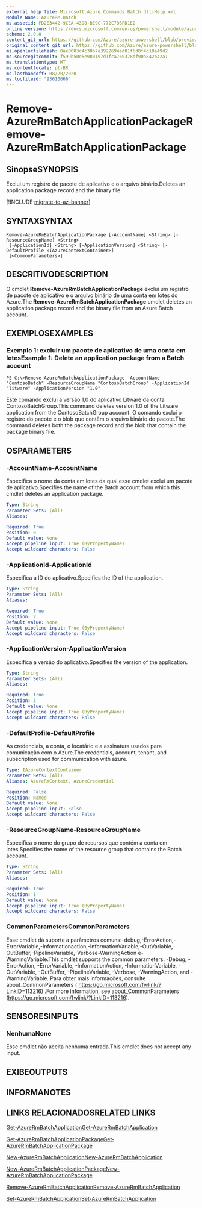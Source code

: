 ```yaml
---
external help file: Microsoft.Azure.Commands.Batch.dll-Help.xml
Module Name: AzureRM.Batch
ms.assetid: FD2E3442-9CEA-4390-BE9C-772C7D6FD1E2
online version: https://docs.microsoft.com/en-us/powershell/module/azurerm.batch/remove-azurermbatchapplicationpackage
schema: 2.0.0
content_git_url: https://github.com/Azure/azure-powershell/blob/preview/src/ResourceManager/AzureBatch/Commands.Batch/help/Remove-AzureRmBatchApplicationPackage.md
original_content_git_url: https://github.com/Azure/azure-powershell/blob/preview/src/ResourceManager/AzureBatch/Commands.Batch/help/Remove-AzureRmBatchApplicationPackage.md
ms.openlocfilehash: 0ae0003c4c38b7e3922694ed01f6d8f4d10a49d2
ms.sourcegitcommit: f599b50d5e980197d1fca769378df90a842b42a1
ms.translationtype: MT
ms.contentlocale: pt-BR
ms.lasthandoff: 08/20/2020
ms.locfileid: "93610666"
---
```

# <span data-ttu-id="b30e3-101">Remove-AzureRmBatchApplicationPackage</span><span class="sxs-lookup"><span data-stu-id="b30e3-101">Remove-AzureRmBatchApplicationPackage</span></span>

## <span data-ttu-id="b30e3-102">Sinopse</span><span class="sxs-lookup"><span data-stu-id="b30e3-102">SYNOPSIS</span></span>
<span data-ttu-id="b30e3-103">Exclui um registro de pacote de aplicativo e o arquivo binário.</span><span class="sxs-lookup"><span data-stu-id="b30e3-103">Deletes an application package record and the binary file.</span></span>

[!INCLUDE [migrate-to-az-banner](../../includes/migrate-to-az-banner.md)]

## <span data-ttu-id="b30e3-104">SYNTAX</span><span class="sxs-lookup"><span data-stu-id="b30e3-104">SYNTAX</span></span>

```
Remove-AzureRmBatchApplicationPackage [-AccountName] <String> [-ResourceGroupName] <String>
 [-ApplicationId] <String> [-ApplicationVersion] <String> [-DefaultProfile <IAzureContextContainer>]
 [<CommonParameters>]
```

## <span data-ttu-id="b30e3-105">DESCRITIVO</span><span class="sxs-lookup"><span data-stu-id="b30e3-105">DESCRIPTION</span></span>
<span data-ttu-id="b30e3-106">O cmdlet **Remove-AzureRmBatchApplicationPackage** exclui um registro de pacote de aplicativo e o arquivo binário de uma conta em lotes do Azure.</span><span class="sxs-lookup"><span data-stu-id="b30e3-106">The **Remove-AzureRmBatchApplicationPackage** cmdlet deletes an application package record and the binary file from an Azure Batch account.</span></span>

## <span data-ttu-id="b30e3-107">EXEMPLOS</span><span class="sxs-lookup"><span data-stu-id="b30e3-107">EXAMPLES</span></span>

### <span data-ttu-id="b30e3-108">Exemplo 1: excluir um pacote de aplicativo de uma conta em lotes</span><span class="sxs-lookup"><span data-stu-id="b30e3-108">Example 1: Delete an application package from a Batch account</span></span>
```
PS C:\>Remove-AzureRmBatchApplicationPackage -AccountName "ContosoBatch" -ResourceGroupName "ContosoBatchGroup" -ApplicationId "litware" -ApplicationVersion "1.0"
```

<span data-ttu-id="b30e3-109">Este comando exclui a versão 1,0 do aplicativo Litware da conta ContosoBatchGroup.</span><span class="sxs-lookup"><span data-stu-id="b30e3-109">This command deletes version 1.0 of the Litware application from the ContosoBatchGroup account.</span></span>
<span data-ttu-id="b30e3-110">O comando exclui o registro do pacote e o blob que contêm o arquivo binário do pacote.</span><span class="sxs-lookup"><span data-stu-id="b30e3-110">The command deletes both the package record and the blob that contain the package binary file.</span></span>

## <span data-ttu-id="b30e3-111">OS</span><span class="sxs-lookup"><span data-stu-id="b30e3-111">PARAMETERS</span></span>

### <span data-ttu-id="b30e3-112">-AccountName</span><span class="sxs-lookup"><span data-stu-id="b30e3-112">-AccountName</span></span>
<span data-ttu-id="b30e3-113">Especifica o nome da conta em lotes da qual esse cmdlet exclui um pacote de aplicativo.</span><span class="sxs-lookup"><span data-stu-id="b30e3-113">Specifies the name of the Batch account from which this cmdlet deletes an application package.</span></span>

```yaml
Type: String
Parameter Sets: (All)
Aliases: 

Required: True
Position: 0
Default value: None
Accept pipeline input: True (ByPropertyName)
Accept wildcard characters: False
```

### <span data-ttu-id="b30e3-114">-ApplicationId</span><span class="sxs-lookup"><span data-stu-id="b30e3-114">-ApplicationId</span></span>
<span data-ttu-id="b30e3-115">Especifica a ID do aplicativo.</span><span class="sxs-lookup"><span data-stu-id="b30e3-115">Specifies the ID of the application.</span></span>

```yaml
Type: String
Parameter Sets: (All)
Aliases: 

Required: True
Position: 2
Default value: None
Accept pipeline input: True (ByPropertyName)
Accept wildcard characters: False
```

### <span data-ttu-id="b30e3-116">-ApplicationVersion</span><span class="sxs-lookup"><span data-stu-id="b30e3-116">-ApplicationVersion</span></span>
<span data-ttu-id="b30e3-117">Especifica a versão do aplicativo.</span><span class="sxs-lookup"><span data-stu-id="b30e3-117">Specifies the version of the application.</span></span>

```yaml
Type: String
Parameter Sets: (All)
Aliases: 

Required: True
Position: 3
Default value: None
Accept pipeline input: True (ByPropertyName)
Accept wildcard characters: False
```

### <span data-ttu-id="b30e3-118">-DefaultProfile</span><span class="sxs-lookup"><span data-stu-id="b30e3-118">-DefaultProfile</span></span>
<span data-ttu-id="b30e3-119">As credenciais, a conta, o locatário e a assinatura usados para comunicação com o Azure.</span><span class="sxs-lookup"><span data-stu-id="b30e3-119">The credentials, account, tenant, and subscription used for communication with azure.</span></span>

```yaml
Type: IAzureContextContainer
Parameter Sets: (All)
Aliases: AzureRmContext, AzureCredential

Required: False
Position: Named
Default value: None
Accept pipeline input: False
Accept wildcard characters: False
```

### <span data-ttu-id="b30e3-120">-ResourceGroupName</span><span class="sxs-lookup"><span data-stu-id="b30e3-120">-ResourceGroupName</span></span>
<span data-ttu-id="b30e3-121">Especifica o nome do grupo de recursos que contém a conta em lotes.</span><span class="sxs-lookup"><span data-stu-id="b30e3-121">Specifies the name of the resource group that contains the Batch account.</span></span>

```yaml
Type: String
Parameter Sets: (All)
Aliases: 

Required: True
Position: 1
Default value: None
Accept pipeline input: True (ByPropertyName)
Accept wildcard characters: False
```

### <span data-ttu-id="b30e3-122">CommonParameters</span><span class="sxs-lookup"><span data-stu-id="b30e3-122">CommonParameters</span></span>
<span data-ttu-id="b30e3-123">Esse cmdlet dá suporte a parâmetros comuns:-debug,-ErrorAction,-ErrorVariable,-Informationaction,-InformationVariable,-OutVariable,-OutBuffer,-PipelineVariable,-Verbose-WarningAction e-WarningVariable.</span><span class="sxs-lookup"><span data-stu-id="b30e3-123">This cmdlet supports the common parameters: -Debug, -ErrorAction, -ErrorVariable, -InformationAction, -InformationVariable, -OutVariable, -OutBuffer, -PipelineVariable, -Verbose, -WarningAction, and -WarningVariable.</span></span> <span data-ttu-id="b30e3-124">Para obter mais informações, consulte about_CommonParameters ( https://go.microsoft.com/fwlink/?LinkID=113216) .</span><span class="sxs-lookup"><span data-stu-id="b30e3-124">For more information, see about_CommonParameters (https://go.microsoft.com/fwlink/?LinkID=113216).</span></span>

## <span data-ttu-id="b30e3-125">SENSORES</span><span class="sxs-lookup"><span data-stu-id="b30e3-125">INPUTS</span></span>

### <span data-ttu-id="b30e3-126">Nenhuma</span><span class="sxs-lookup"><span data-stu-id="b30e3-126">None</span></span>
<span data-ttu-id="b30e3-127">Esse cmdlet não aceita nenhuma entrada.</span><span class="sxs-lookup"><span data-stu-id="b30e3-127">This cmdlet does not accept any input.</span></span>

## <span data-ttu-id="b30e3-128">EXIBE</span><span class="sxs-lookup"><span data-stu-id="b30e3-128">OUTPUTS</span></span>

## <span data-ttu-id="b30e3-129">INFORMA</span><span class="sxs-lookup"><span data-stu-id="b30e3-129">NOTES</span></span>

## <span data-ttu-id="b30e3-130">LINKS RELACIONADOS</span><span class="sxs-lookup"><span data-stu-id="b30e3-130">RELATED LINKS</span></span>

[<span data-ttu-id="b30e3-131">Get-AzureRmBatchApplication</span><span class="sxs-lookup"><span data-stu-id="b30e3-131">Get-AzureRmBatchApplication</span></span>](./Get-AzureRmBatchApplication.md)

[<span data-ttu-id="b30e3-132">Get-AzureRmBatchApplicationPackage</span><span class="sxs-lookup"><span data-stu-id="b30e3-132">Get-AzureRmBatchApplicationPackage</span></span>](./Get-AzureRmBatchApplicationPackage.md)

[<span data-ttu-id="b30e3-133">New-AzureRmBatchApplication</span><span class="sxs-lookup"><span data-stu-id="b30e3-133">New-AzureRmBatchApplication</span></span>](./New-AzureRmBatchApplication.md)

[<span data-ttu-id="b30e3-134">New-AzureRmBatchApplicationPackage</span><span class="sxs-lookup"><span data-stu-id="b30e3-134">New-AzureRmBatchApplicationPackage</span></span>](./New-AzureRmBatchApplicationPackage.md)

[<span data-ttu-id="b30e3-135">Remove-AzureRmBatchApplication</span><span class="sxs-lookup"><span data-stu-id="b30e3-135">Remove-AzureRmBatchApplication</span></span>](./Remove-AzureRmBatchApplication.md)

[<span data-ttu-id="b30e3-136">Set-AzureRmBatchApplication</span><span class="sxs-lookup"><span data-stu-id="b30e3-136">Set-AzureRmBatchApplication</span></span>](./Set-AzureRmBatchApplication.md)


